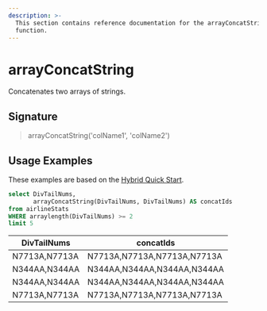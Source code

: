 ```yaml
---
description: >-
  This section contains reference documentation for the arrayConcatString
  function.
---
```


# arrayConcatString

Concatenates two arrays of strings.

## Signature

> arrayConcatString('colName1', 'colName2')

## Usage Examples

These examples are based on the [Hybrid Quick Start](../../basics/getting-started/quick-start.md#hybrid).

```sql
select DivTailNums, 
       arrayConcatString(DivTailNums, DivTailNums) AS concatIds
from airlineStats 
WHERE arraylength(DivTailNums) >= 2
limit 5
```

| DivTailNums   | concatIds                   |
| ------------- | --------------------------- |
| N7713A,N7713A | N7713A,N7713A,N7713A,N7713A |
| N344AA,N344AA | N344AA,N344AA,N344AA,N344AA |
| N344AA,N344AA | N344AA,N344AA,N344AA,N344AA |
| N7713A,N7713A | N7713A,N7713A,N7713A,N7713A |

